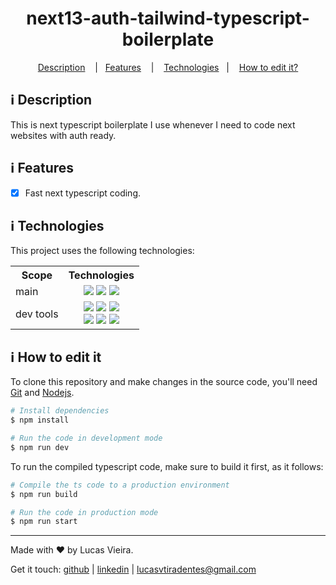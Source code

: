 <h1 align="center">
  next13-auth-tailwind-typescript-boilerplate
</h1>

<p align="center">
  <a href="#information_source-description">Description</a>
  &nbsp;&nbsp;&nbsp;|&nbsp;&nbsp;&nbsp;<a href="#information_source-features">Features</a>
  &nbsp;&nbsp;&nbsp;|&nbsp;&nbsp;&nbsp;
  <a href="#information_source-technologies">Technologies</a>&nbsp;&nbsp;&nbsp;|&nbsp;&nbsp;&nbsp;
  <a href="#information_source-how-to-edit-it">How to edit it?</a>
</p>

## :information_source: Description

This is next typescript boilerplate I use whenever I need to code next websites with auth ready.

## :information_source: Features

- [x] Fast next typescript coding.

## :information_source: Technologies

This project uses the following technologies:

<div align="center" style="text-align: center;">
  <table>
    <tr>
      <th>Scope</th>
      <th>Technologies</th>
    </tr>
    <tr>
      <td>main</td>
      <td align="center">
        <a target="_blank" href="https://nodejs.org"><img src="https://img.shields.io/badge/node.js-6DA55F?style=for-the-badge&logo=node.js&logoColor=white"></a>
        <a target="_blank" href="https://nextjs.org/"><img src="https://img.shields.io/badge/Next-black?style=for-the-badge&logo=next.js&logoColor=white"></a>
        <a target="_blank" href="https://www.typescriptlang.org/"><img src="https://img.shields.io/badge/typescript-%23007ACC.svg?style=for-the-badge&logo=typescript&logoColor=white"></a>
      </td>
    </tr>
    <tr>
      <td>dev tools</td>
      <td align="center">
        <a target="_blank" href="https://eslint.org/"><img src="https://img.shields.io/badge/ESLint-4B3263?style=for-the-badge&logo=eslint&logoColor=white"></a>
        <a target="_blank" href="https://prettier.io/"><img src="https://img.shields.io/badge/prettier-blue?style=for-the-badge&logo=prettier&logoColor=white"></a>
        <a target="_blank" href="https://editorconfig.org/"><img src="https://img.shields.io/badge/editorconfig-gray?style=for-the-badge&logo=editorconfig&logoColor=white"></a><br/>
        <a target="_blank" href="https://github.com/typicode/husky"><img src="https://img.shields.io/badge/🐶husky-yellow?style=for-the-badge&logo=husky&logoColor=white"></a>
        <a target="_blank" href="https://github.com/conventional-changelog/commitlint"><img src="https://img.shields.io/badge/commitlint-red?style=for-the-badge&logo=commitlint&logoColor=white"></a>
        <a target="_blank" href="https://github.com/commitizen/cz-cli"><img src="https://img.shields.io/badge/commitizen-pink?style=for-the-badge&logo=conventionalcommits&logoColor=white"></a>
      </td>
    </tr>

  </table>
</div>

## :information_source: How to edit it

To clone this repository and make changes in the source code, you'll need [Git](https://git-scm.com) and [Nodejs](https://nodejs.org/en/).

```bash
# Install dependencies
$ npm install

# Run the code in development mode
$ npm run dev
```

To run the compiled typescript code, make sure to build it first, as it follows:

```bash
# Compile the ts code to a production environment
$ npm run build

# Run the code in production mode
$ npm run start
```

---

Made with ♥ by Lucas Vieira.

Get it touch: [github](https://github.com/lucasvtiradentes) | [linkedin](https://www.linkedin.com/in/lucasvtiradentes) | lucasvtiradentes@gmail.com
